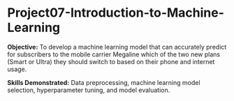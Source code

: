 # Project07-Introduction-to-Machine-Learning
 
**Objective:** To develop a machine learning model that can accurately predict for subscribers to the mobile carrier Megaline which of the two new plans (Smart or Ultra) they should switch to based on their phone and internet usage.

**Skills Demonstrated:** 
Data preprocessing, machine learning model selection, hyperparameter tuning, and model evaluation.
